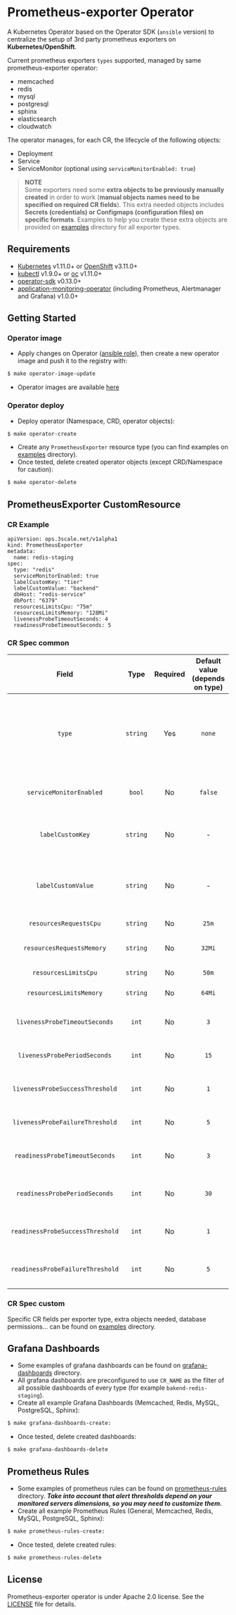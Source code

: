 # Prometheus-exporter Operator

A Kubernetes Operator based on the Operator SDK (`ansible` version) to centralize the setup of 3rd party prometheus exporters on **Kubernetes/OpenShift**.

Current prometheus exporters `types` supported, managed by same prometheus-exporter operator:
* memcached
* redis
* mysql
* postgresql
* sphinx
* elasticsearch
* cloudwatch

The operator manages, for each CR, the lifecycle of the following objects:
* Deployment
* Service
* ServiceMonitor (optional using `serviceMonitorEnabled: true`)

> **NOTE**
><br /> Some exporters need some **extra objects to be previously manually created** in order to work (**manual objects names need to be specified on required CR fields**). This extra needed objects includes **Secrets (credentials) or Configmaps (configuration files) on specific formats**. Examples to help you create these extra objects are provided on [examples](examples/) directory for all exporter types.

## Requirements

* [Kubernetes](https://kubernetes.io) v1.11.0+ or [OpenShift](https://www.openshift.com) v3.11.0+
* [kubectl](https://kubernetes.io/docs/tasks/tools/install-kubectl) v1.9.0+ or [oc](https://docs.okd.io/latest/cli_reference/get_started_cli.html#cli-reference-get-started-cli) v1.11.0+
* [operator-sdk](https://github.com/operator-framework/operator-sdk) v0.13.0+
* [application-monitoring-operator](https://github.com/integr8ly/application-monitoring-operator) (including Prometheus, Alertmanager and Grafana) v1.0.0+

## Getting Started

### Operator image

* Apply changes on Operator ([ansible role](roles/prometheusexporter/)), then create a new operator image and push it to the registry with:
```bash
$ make operator-image-update
```
* Operator images are available [here](https://quay.io/repository/3scale/prometheus-exporter-operator?tab=tags)

### Operator deploy

* Deploy operator (Namespace, CRD, operator objects):
```bash
$ make operator-create
```
* Create any `PrometheusExporter` resource type (you can find examples on [examples](examples/) directory).
* Once tested, delete created operator objects (except CRD/Namespace for caution):
```bash
$ make operator-delete
```

## PrometheusExporter CustomResource

### CR Example

```
apiVersion: ops.3scale.net/v1alpha1
kind: PrometheusExporter
metadata:
  name: redis-staging
spec:
  type: "redis"
  serviceMonitorEnabled: true
  labelCustomKey: "tier"
  labelCustomValue: "backend"
  dbHost: "redis-service"
  dbPort: "6379"
  resourcesLimitsCpu: "75m"
  resourcesLimitsMemory: "128Mi"
  livenessProbeTimeoutSeconds: 4
  readinessProbeTimeoutSeconds: 5
```

### CR Spec common

| **Field** | **Type** | **Required** | **Default value (depends on type)** | **Description** |
|:---:|:---:|:---:|:---:|:---:|
| `type` | `string` | Yes | `none` | Possible prometheus-exporter types: `memcached`, `redis`, `mysql`, `postgresql`, `sphinx`, `elasticsearch`, `cloudwatch` |
| `serviceMonitorEnabled` | `bool` | No | `false` | Create (`true`) or not (`false`) ServiceMonitor object |
| `labelCustomKey` | `string` | No | - | Add extra label `key` to all created resources (example `tier`) |
| `labelCustomValue` | `string` | No | - | Add extra label `value` to all created resources (example `backend`) |
| `resourcesRequestsCpu` | `string` | No | `25m` | Override CPU requests |
| `resourcesRequestsMemory` | `string` | No | `32Mi` | Override Memory requests |
| `resourcesLimitsCpu` | `string` | No | `50m` | Override CPU limits |
| `resourcesLimitsMemory` | `string` | No | `64Mi` | Override Memory limits |
| `livenessProbeTimeoutSeconds` | `int` | No | `3` | Override liveness timeout (seconds) |
| `livenessProbePeriodSeconds` | `int` | No | `15` | Override liveness period (seconds) |
| `livenessProbeSuccessThreshold` | `int` | No | `1` | Override liveness success threshold |
| `livenessProbeFailureThreshold` | `int` | No | `5` | Override liveness failure threshold |
| `readinessProbeTimeoutSeconds` | `int` | No | `3` | Override readiness timeout (seconds) |
| `readinessProbePeriodSeconds` | `int` | No | `30` | Override readiness period (seconds) |
| `readinessProbeSuccessThreshold` | `int` | No | `1` | Override readiness success threshold |
| `readinessProbeFailureThreshold` | `int` | No | `5` | Override readiness failure threshold |

### CR Spec custom

Specific CR fields per exporter type, extra objects needed, database permissions... can be found on [examples](examples/) directory.

## Grafana Dashboards

* Some examples of grafana dashboards can be found on [grafana-dashboards](grafana-dashboards/) directory.
* All grafana dashboards are preconfigured to use `CR_NAME` as the filter of all possible dashboards of every type (for example `bakend-redis-staging`).
* Create all example Grafana Dashboards (Memcached, Redis, MySQL, PostgreSQL, Sphinx):
```bash
$ make grafana-dashboards-create:
```
* Once tested, delete created dashboards:
```bash
$ make grafana-dashboards-delete
```

## Prometheus Rules

* Some examples of prometheus rules can be found on [prometheus-rules](prometheus-rules/) directory. ***Take into account that alert thresholds depend on your monitored servers dimensions, so you may need to customize them.***
* Create all example Prometheus Rules (General, Memcached, Redis, MySQL, PostgreSQL, Sphinx):
```bash
$ make prometheus-rules-create:
```
* Once tested, delete created rules:
```bash
$ make prometheus-rules-delete
```

## License

Prometheus-exporter operator is under Apache 2.0 license. See the [LICENSE](LICENSE) file for details.
